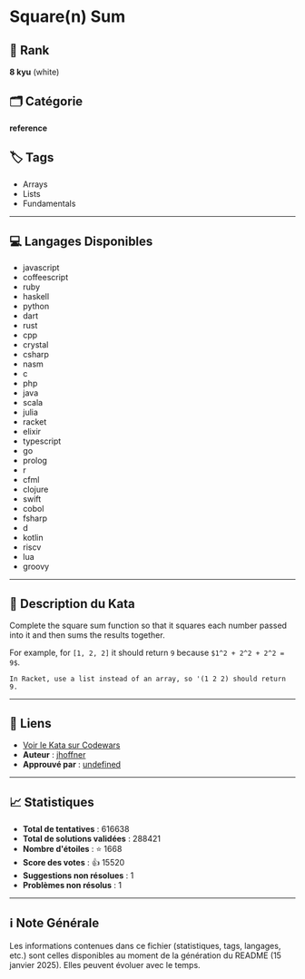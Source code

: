 # Square(n) Sum

## 🏅 Rank
**8 kyu** (white)

## 🗂️ Catégorie
**reference**

## 🏷️ Tags
- Arrays
- Lists
- Fundamentals

---

## 💻 Langages Disponibles
- javascript
- coffeescript
- ruby
- haskell
- python
- dart
- rust
- cpp
- crystal
- csharp
- nasm
- c
- php
- java
- scala
- julia
- racket
- elixir
- typescript
- go
- prolog
- r
- cfml
- clojure
- swift
- cobol
- fsharp
- d
- kotlin
- riscv
- lua
- groovy

---

## 📜 Description du Kata

Complete the square sum function so that it squares each number passed into it and then sums the results together.

For example, for `[1, 2, 2]` it should return `9` because `$1^2 + 2^2 + 2^2 = 9$`.

```if:racket
In Racket, use a list instead of an array, so '(1 2 2) should return 9.
```


---

## 🔗 Liens
- [Voir le Kata sur Codewars](https://www.codewars.com/kata/515e271a311df0350d00000f)
- **Auteur** : [jhoffner](https://www.codewars.com/users/jhoffner)
- **Approuvé par** : [undefined](undefined)

---

## 📈 Statistiques
- **Total de tentatives** : 616638
- **Total de solutions validées** : 288421
- **Nombre d'étoiles** : ⭐ 1668
- **Score des votes** : 👍 15520
- **Suggestions non résolues** : 1
- **Problèmes non résolus** : 1

---

## ℹ️ Note Générale
Les informations contenues dans ce fichier (statistiques, tags, langages, etc.) sont celles disponibles au moment de la génération du README (15 janvier 2025). Elles peuvent évoluer avec le temps.
